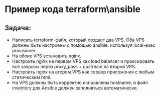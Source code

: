 # Пример кода terraform\ansible
## Задача:
- Написать terraform-файл, который создает два VPS. Оба VPS должны быть настроены с помощью ansible, используя local-exec provisioner.
- На обоих VPS установить nginx.
- Настроить nginx на первом VPS как load balancer и проксировать все запросы через proxy_pass + upstream на второй VPS.
- Настроить nginx на втором VPS как сервер приложения с любым статическим html.
- На VPS должны быть корректно исправлены hostname, и файл inventory для Ansible должен заполняться автоматически.
